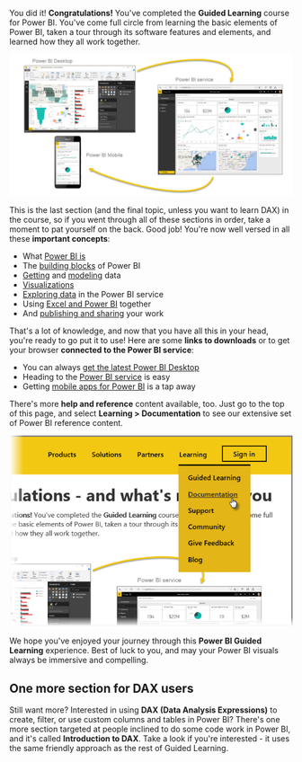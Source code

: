 You did it! **Congratulations!** You've completed the **Guided Learning** course for Power BI. You've come full circle from learning the basic elements of Power BI, taken a tour through its software features and elements, and learned how they all work together.

![](media/6-5-guided-learning-completion/c0a0_2.png)

This is the last section (and the final topic, unless you want to learn DAX) in the course, so if you went through all of these sections in order, take a moment to pat yourself on the back. Good job! You're now well versed in all these **important concepts**:

* What [Power BI is](0-0-what-is-power-bi.md)
* The [building blocks](0-0b-building-blocks-power-bi.md) of Power BI
* [Getting](1-2-connect-to-data-sources-in-power-bi-desktop.md) and [modeling](2-1-intro-modeling-data.md) data
* [Visualizations](3-1-intro-visualizations.md)
* [Exploring data](4-0-intro-power-bi-service.md) in the Power BI service
* Using [Excel and Power BI](5-1-intro-excel-data.md) together
* And [publishing and sharing](6-0-intro-content-packs-groups.md) your work

That's a lot of knowledge, and now that you have all this in your head, you're ready to go put it to use! Here are some **links to downloads** or to get your browser **connected to the Power BI service**:

* You can always [get the latest Power BI Desktop](https://powerbi.microsoft.com/desktop)
* Heading to the [Power BI service](https://powerbi.microsoft.com/) is easy
* Getting [mobile apps for Power BI](https://powerbi.microsoft.com/mobile/) is a tap away

There's more **help and reference** content available, too. Just go to the top of this page, and select **Learning > Documentation** to see our extensive set of Power BI reference content.

![](media/6-5-guided-learning-completion/6-5_1.png)

We hope you've enjoyed your journey through this **Power BI Guided Learning** experience. Best of luck to you, and may your Power BI visuals always be immersive and compelling.

## One more section for DAX users
Still want more? Interested in using **DAX (Data Analysis Expressions)** to create, filter, or use custom columns and tables in Power BI? There's one more section targeted at people inclined to do some code work in Power BI, and it's called **Introduction to DAX**. Take a look if you're interested - it uses the same friendly approach as the rest of Guided Learning.

